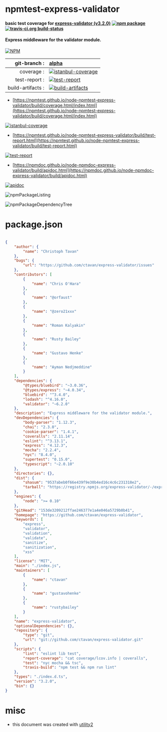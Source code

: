 # npmtest-express-validator

#### basic test coverage for  [express-validator (v3.2.0)](https://github.com/ctavan/express-validator)  [![npm package](https://img.shields.io/npm/v/npmtest-express-validator.svg?style=flat-square)](https://www.npmjs.org/package/npmtest-express-validator) [![travis-ci.org build-status](https://api.travis-ci.org/npmtest/node-npmtest-express-validator.svg)](https://travis-ci.org/npmtest/node-npmtest-express-validator)

#### Express middleware for the validator module.

[![NPM](https://nodei.co/npm/express-validator.png?downloads=true&downloadRank=true&stars=true)](https://www.npmjs.com/package/express-validator)

| git-branch : | [alpha](https://github.com/npmtest/node-npmtest-express-validator/tree/alpha)|
|--:|:--|
| coverage : | [![istanbul-coverage](https://npmtest.github.io/node-npmtest-express-validator/build/coverage.badge.svg)](https://npmtest.github.io/node-npmtest-express-validator/build/coverage.html/index.html)|
| test-report : | [![test-report](https://npmtest.github.io/node-npmtest-express-validator/build/test-report.badge.svg)](https://npmtest.github.io/node-npmtest-express-validator/build/test-report.html)|
| build-artifacts : | [![build-artifacts](https://npmtest.github.io/node-npmtest-express-validator/glyphicons_144_folder_open.png)](https://github.com/npmtest/node-npmtest-express-validator/tree/gh-pages/build)|

- [https://npmtest.github.io/node-npmtest-express-validator/build/coverage.html/index.html](https://npmtest.github.io/node-npmtest-express-validator/build/coverage.html/index.html)

[![istanbul-coverage](https://npmtest.github.io/node-npmtest-express-validator/build/screenCapture.buildCi.browser.%252Ftmp%252Fbuild%252Fcoverage.lib.html.png)](https://npmtest.github.io/node-npmtest-express-validator/build/coverage.html/index.html)

- [https://npmtest.github.io/node-npmtest-express-validator/build/test-report.html](https://npmtest.github.io/node-npmtest-express-validator/build/test-report.html)

[![test-report](https://npmtest.github.io/node-npmtest-express-validator/build/screenCapture.buildCi.browser.%252Ftmp%252Fbuild%252Ftest-report.html.png)](https://npmtest.github.io/node-npmtest-express-validator/build/test-report.html)

- [https://npmdoc.github.io/node-npmdoc-express-validator/build/apidoc.html](https://npmdoc.github.io/node-npmdoc-express-validator/build/apidoc.html)

[![apidoc](https://npmdoc.github.io/node-npmdoc-express-validator/build/screenCapture.buildCi.browser.%252Ftmp%252Fbuild%252Fapidoc.html.png)](https://npmdoc.github.io/node-npmdoc-express-validator/build/apidoc.html)

![npmPackageListing](https://npmtest.github.io/node-npmtest-express-validator/build/screenCapture.npmPackageListing.svg)

![npmPackageDependencyTree](https://npmtest.github.io/node-npmtest-express-validator/build/screenCapture.npmPackageDependencyTree.svg)



# package.json

```json

{
    "author": {
        "name": "Christoph Tavan"
    },
    "bugs": {
        "url": "https://github.com/ctavan/express-validator/issues"
    },
    "contributors": [
        {
            "name": "Chris O'Hara"
        },
        {
            "name": "@orfaust"
        },
        {
            "name": "@zero21xxx"
        },
        {
            "name": "Roman Kalyakin"
        },
        {
            "name": "Rusty Bailey"
        },
        {
            "name": "Gustavo Henke"
        },
        {
            "name": "Ayman Nedjmeddine"
        }
    ],
    "dependencies": {
        "@types/bluebird": "~3.0.36",
        "@types/express": "~4.0.34",
        "bluebird": "^3.4.0",
        "lodash": "^4.16.0",
        "validator": "~6.2.0"
    },
    "description": "Express middleware for the validator module.",
    "devDependencies": {
        "body-parser": "1.12.3",
        "chai": "2.3.0",
        "cookie-parser": "1.4.1",
        "coveralls": "2.11.14",
        "eslint": "^3.13.1",
        "express": "4.12.3",
        "mocha": "2.2.4",
        "nyc": "8.4.0",
        "supertest": "0.15.0",
        "typescript": "~2.0.10"
    },
    "directories": {},
    "dist": {
        "shasum": "9537abeb0f66e439f9e30b4ed16c4c6c231318e2",
        "tarball": "https://registry.npmjs.org/express-validator/-/express-validator-3.2.0.tgz"
    },
    "engines": {
        "node": ">= 0.10"
    },
    "gitHead": "153de3209212ffae246377e1a4e046a5729b0b41",
    "homepage": "https://github.com/ctavan/express-validator",
    "keywords": [
        "express",
        "validator",
        "validation",
        "validate",
        "sanitize",
        "sanitization",
        "xss"
    ],
    "license": "MIT",
    "main": "./index.js",
    "maintainers": [
        {
            "name": "ctavan"
        },
        {
            "name": "gustavohenke"
        },
        {
            "name": "rustybailey"
        }
    ],
    "name": "express-validator",
    "optionalDependencies": {},
    "repository": {
        "type": "git",
        "url": "git://github.com/ctavan/express-validator.git"
    },
    "scripts": {
        "lint": "eslint lib test",
        "report-coverage": "cat coverage/lcov.info | coveralls",
        "test": "nyc mocha && tsc",
        "travis-build": "npm test && npm run lint"
    },
    "types": "./index.d.ts",
    "version": "3.2.0",
    "bin": {}
}
```



# misc
- this document was created with [utility2](https://github.com/kaizhu256/node-utility2)
